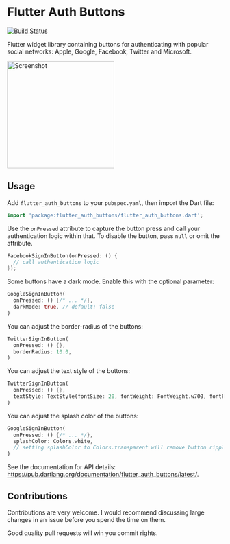 # Flutter Auth Buttons

[![Build Status](https://travis-ci.org/dmjones/flutter_auth_buttons.svg?branch=master)](https://travis-ci.org/dmjones/flutter_auth_buttons)

Flutter widget library containing buttons for authenticating with popular social networks: Apple, Google, Facebook, Twitter
and Microsoft.

<img src="https://raw.githubusercontent.com/dmjones/flutter_auth_buttons/master/screenshots/example-app.png" alt="Screenshot" width="250" />

## Usage

Add `flutter_auth_buttons` to your `pubspec.yaml`, then import the Dart file:

```dart
import 'package:flutter_auth_buttons/flutter_auth_buttons.dart';
```

Use the `onPressed` attribute to capture the button press and call your authentication logic within that. To disable
the button, pass `null` or omit the attribute.

```dart
FacebookSignInButton(onPressed: () {
  // call authentication logic
});
```

Some buttons have a dark mode. Enable this with the optional parameter:

```dart
GoogleSignInButton(
  onPressed: () {/* ... */}, 
  darkMode: true, // default: false
)
```

You can adjust the border-radius of the buttons:

```dart
TwitterSignInButton(
  onPressed: () {},
  borderRadius: 10.0,
)
```

You can adjust the text style of the buttons:

```dart
TwitterSignInButton(
  onPressed: () {},
  textStyle: TextStyle(fontSize: 20, fontWeight: FontWeight.w700, fontFamily: "Roboto"),
)
```

You can adjust the splash color of the buttons:

```dart
GoogleSignInButton(
  onPressed: () {/* ... */}, 
  splashColor: Colors.white, 
  // setting splashColor to Colors.transparent will remove button ripple effect.
)
```

See the documentation for API details: https://pub.dartlang.org/documentation/flutter_auth_buttons/latest/.

## Contributions

Contributions are very welcome. I would recommend discussing large changes in an issue before you spend the time on them.

Good quality pull requests will win you commit rights.
